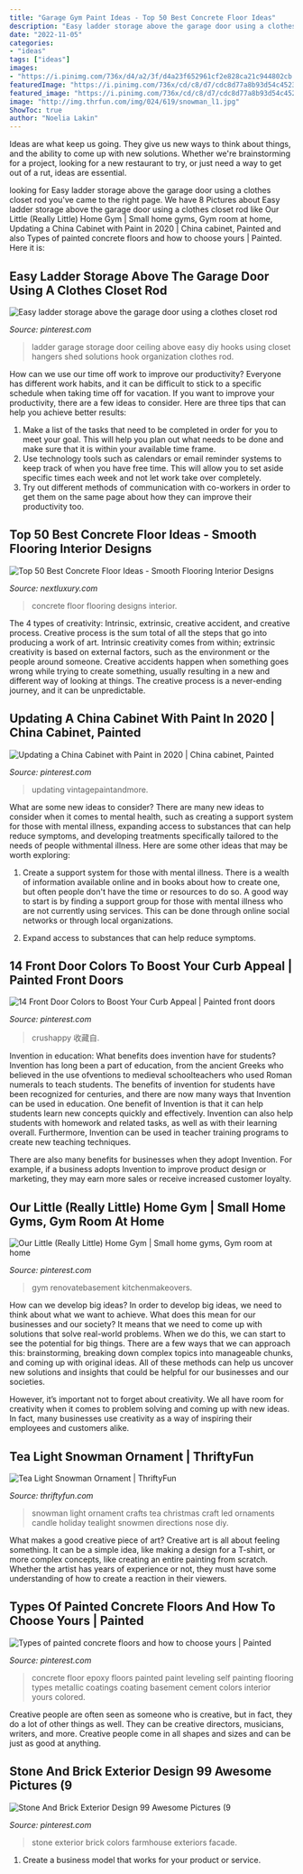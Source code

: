 ```yaml
---
title: "Garage Gym Paint Ideas - Top 50 Best Concrete Floor Ideas"
description: "Easy ladder storage above the garage door using a clothes closet rod"
date: "2022-11-05"
categories:
- "ideas"
tags: ["ideas"]
images:
- "https://i.pinimg.com/736x/d4/a2/3f/d4a23f652961cf2e828ca21c944802cb.jpg"
featuredImage: "https://i.pinimg.com/736x/cd/c8/d7/cdc8d77a8b93d54c45233b1e431389f8--ladder-storage-garage-ladder-hooks.jpg"
featured_image: "https://i.pinimg.com/736x/cd/c8/d7/cdc8d77a8b93d54c45233b1e431389f8--ladder-storage-garage-ladder-hooks.jpg"
image: "http://img.thrfun.com/img/024/619/snowman_l1.jpg"
ShowToc: true
author: "Noelia Lakin"
---
```



Ideas are what keep us going. They give us new ways to think about things, and the ability to come up with new solutions. Whether we're brainstorming for a project, looking for a new restaurant to try, or just need a way to get out of a rut, ideas are essential.

	

		
looking for Easy ladder storage above the garage door using a clothes closet rod you've came to the right page. We have 8 Pictures about Easy ladder storage above the garage door using a clothes closet rod like Our Little (Really Little) Home Gym | Small home gyms, Gym room at home, Updating a China Cabinet with Paint in 2020 | China cabinet, Painted and also Types of painted concrete floors and how to choose yours | Painted. Here it is:
		
    
## Easy Ladder Storage Above The Garage Door Using A Clothes Closet Rod

<img loading=lazy src="https://i.pinimg.com/736x/cd/c8/d7/cdc8d77a8b93d54c45233b1e431389f8--ladder-storage-garage-ladder-hooks.jpg" onerror="this.onerror=null;this.src='https://tse2.mm.bing.net/th?id=OIP.YFYu83ENEokL5lFEnuGDtQHaJ3&amp;pid=15.1';" alt="Easy ladder storage above the garage door using a clothes closet rod">

_Source: pinterest.com_

>ladder garage storage door ceiling above easy diy hooks using closet hangers shed solutions hook organization clothes rod. 

	

How can we use our time off work to improve our productivity?
Everyone has different work habits, and it can be difficult to stick to a specific schedule when taking time off for vacation. If you want to improve your productivity, there are a few ideas to consider. Here are three tips that can help you achieve better results: 
1. Make a list of the tasks that need to be completed in order for you to meet your goal. This will help you plan out what needs to be done and make sure that it is within your available time frame. 
2. Use technology tools such as calendars or email reminder systems to keep track of when you have free time. This will allow you to set aside specific times each week and not let work take over completely. 
3. Try out different methods of communication with co-workers in order to get them on the same page about how they can improve their productivity too.

    
## Top 50 Best Concrete Floor Ideas - Smooth Flooring Interior Designs

<img loading=lazy src="http://nextluxury.com/wp-content/uploads/copper-concrete-floor-ideas.jpg" onerror="this.onerror=null;this.src='https://tse4.mm.bing.net/th?id=OIP.tcZNaYP6jBOkDnmftI_vgAAAAA&amp;pid=15.1';" alt="Top 50 Best Concrete Floor Ideas - Smooth Flooring Interior Designs">

_Source: nextluxury.com_

>concrete floor flooring designs interior. 

	

The 4 types of creativity: Intrinsic, extrinsic, creative accident, and creative process.
Creative process is the sum total of all the steps that go into producing a work of art. Intrinsic creativity comes from within; extrinsic creativity is based on external factors, such as the environment or the people around someone. Creative accidents happen when something goes wrong while trying to create something, usually resulting in a new and different way of looking at things. The creative process is a never-ending journey, and it can be unpredictable.

    
## Updating A China Cabinet With Paint In 2020 | China Cabinet, Painted

<img loading=lazy src="https://i.pinimg.com/736x/8a/cc/2d/8acc2d7602513a5d9e632218d6e4a42b.jpg" onerror="this.onerror=null;this.src='https://tse1.mm.bing.net/th?id=OIP.Eku_gq659DnrzweCYcLtwAHaK-&amp;pid=15.1';" alt="Updating a China Cabinet with Paint in 2020 | China cabinet, Painted">

_Source: pinterest.com_

>updating vintagepaintandmore. 

	

What are some new ideas to consider?
There are many new ideas to consider when it comes to mental health, such as creating a support system for those with mental illness, expanding access to substances that can help reduce symptoms, and developing treatments specifically tailored to the needs of people withmental illness. Here are some other ideas that may be worth exploring:
1. Create a support system for those with mental illness. There is a wealth of information available online and in books about how to create one, but often people don't have the time or resources to do so. A good way to start is by finding a support group for those with mental illness who are not currently using services. This can be done through online social networks or through local organizations.

2. Expand access to substances that can help reduce symptoms.

    
## 14 Front Door Colors To Boost Your Curb Appeal | Painted Front Doors

<img loading=lazy src="https://i.pinimg.com/736x/dc/6b/ac/dc6bac6ba441862b2344990fbaa85670.jpg" onerror="this.onerror=null;this.src='https://tse4.mm.bing.net/th?id=OIP.7OjetkrAjKzmBv4HdfhBFQHaLG&amp;pid=15.1';" alt="14 Front Door Colors to Boost Your Curb Appeal | Painted front doors">

_Source: pinterest.com_

>crushappy 收藏自. 

	

Invention in education: What benefits does invention have for students?
Invention has long been a part of education, from the ancient Greeks who believed in the use ofventions to medieval schoolteachers who used Roman numerals to teach students. The benefits of invention for students have been recognized for centuries, and there are now many ways that Invention can be used in education. 
One benefit of Invention is that it can help students learn new concepts quickly and effectively. Invention can also help students with homework and related tasks, as well as with their learning overall. Furthermore, Invention can be used in teacher training programs to create new teaching techniques. 

There are also many benefits for businesses when they adopt Invention. For example, if a business adopts Invention to improve product design or marketing, they may earn more sales or receive increased customer loyalty.

    
## Our Little (Really Little) Home Gym | Small Home Gyms, Gym Room At Home

<img loading=lazy src="https://i.pinimg.com/736x/d4/a2/3f/d4a23f652961cf2e828ca21c944802cb.jpg" onerror="this.onerror=null;this.src='https://tse1.mm.bing.net/th?id=OIP.F5GOEDVLiTnsKPfF2S6E9gHaLH&amp;pid=15.1';" alt="Our Little (Really Little) Home Gym | Small home gyms, Gym room at home">

_Source: pinterest.com_

>gym renovatebasement kitchenmakeovers. 

	

How can we develop big ideas?
In order to develop big ideas, we need to think about what we want to achieve. What does this mean for our businesses and our society? It means that we need to come up with solutions that solve real-world problems. When we do this, we can start to see the potential for big things.
There are a few ways that we can approach this: brainstorming, breaking down complex topics into manageable chunks, and coming up with original ideas. All of these methods can help us uncover new solutions and insights that could be helpful for our businesses and our societies.

However, it’s important not to forget about creativity. We all have room for creativity when it comes to problem solving and coming up with new ideas. In fact, many businesses use creativity as a way of inspiring their employees and customers alike.

    
## Tea Light Snowman Ornament | ThriftyFun

<img loading=lazy src="http://img.thrfun.com/img/024/619/snowman_l1.jpg" onerror="this.onerror=null;this.src='https://tse4.mm.bing.net/th?id=OIP.lkG67LxVoFz5bVkja7VoIgHaJ4&amp;pid=15.1';" alt="Tea Light Snowman Ornament | ThriftyFun">

_Source: thriftyfun.com_

>snowman light ornament crafts tea christmas craft led ornaments candle holiday tealight snowmen directions nose diy. 

	

What makes a good creative piece of art?
Creative art is all about feeling something. It can be a simple idea, like making a design for a T-shirt, or more complex concepts, like creating an entire painting from scratch. Whether the artist has years of experience or not, they must have some understanding of how to create a reaction in their viewers.

    
## Types Of Painted Concrete Floors And How To Choose Yours | Painted

<img loading=lazy src="https://i.pinimg.com/736x/1e/53/c0/1e53c06cfa414c21c8eefc109e309546--epoxy-floor-paint-painted-concrete-floors.jpg" onerror="this.onerror=null;this.src='https://tse4.mm.bing.net/th?id=OIP.YlP1yle1EYFaJj5X4XqqPAHaJ4&amp;pid=15.1';" alt="Types of painted concrete floors and how to choose yours | Painted">

_Source: pinterest.com_

>concrete floor epoxy floors painted paint leveling self painting flooring types metallic coatings coating basement cement colors interior yours colored. 

	

Creative people are often seen as someone who is creative, but in fact, they do a lot of other things as well. They can be creative directors, musicians, writers, and more. Creative people come in all shapes and sizes and can be just as good at anything.

    
## Stone And Brick Exterior Design 99 Awesome Pictures (9

<img loading=lazy src="https://i.pinimg.com/736x/41/61/5c/41615c4400aa9be1293aa4e9e926a368--brick-exteriors-house-exteriors.jpg" onerror="this.onerror=null;this.src='https://tse1.mm.bing.net/th?id=OIP.RNkdiUg37V8KeL74TW-E2wHaF6&amp;pid=15.1';" alt="Stone And Brick Exterior Design 99 Awesome Pictures (9">

_Source: pinterest.com_

>stone exterior brick colors farmhouse exteriors facade. 

	

1. Create a business model that works for your product or service.

